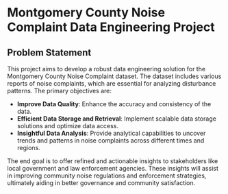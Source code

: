 # Montgomery County Noise Complaint Data Engineering Project

## Problem Statement

This project aims to develop a robust data engineering solution for the Montgomery County Noise Complaint dataset. The dataset includes various reports of noise complaints, which are essential for analyzing disturbance patterns. The primary objectives are:

- **Improve Data Quality**: Enhance the accuracy and consistency of the data.
- **Efficient Data Storage and Retrieval**: Implement scalable data storage solutions and optimize data access.
- **Insightful Data Analysis**: Provide analytical capabilities to uncover trends and patterns in noise complaints across different times and regions.

The end goal is to offer refined and actionable insights to stakeholders like local government and law enforcement agencies. These insights will assist in improving community noise regulations and enforcement strategies, ultimately aiding in better governance and community satisfaction.

